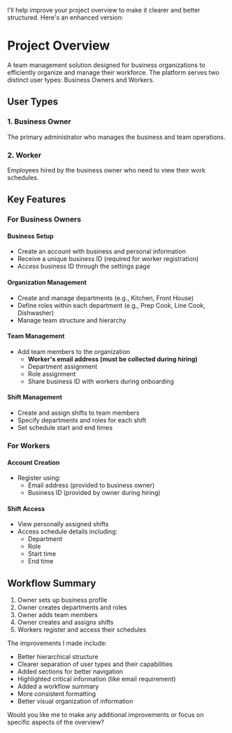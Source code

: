 I'll help improve your project overview to make it clearer and better structured. Here's an enhanced version:

# Project Overview
A team management solution designed for business organizations to efficiently organize and manage their workforce. The platform serves two distinct user types: Business Owners and Workers.

## User Types
### 1. Business Owner
The primary administrator who manages the business and team operations.

### 2. Worker
Employees hired by the business owner who need to view their work schedules.

## Key Features

### For Business Owners

#### Business Setup
- Create an account with business and personal information
- Receive a unique business ID (required for worker registration)
- Access business ID through the settings page

#### Organization Management
- Create and manage departments (e.g., Kitchen, Front House)
- Define roles within each department (e.g., Prep Cook, Line Cook, Dishwasher)
- Manage team structure and hierarchy

#### Team Management
- Add team members to the organization
    - **Worker's email address (must be collected during hiring)**
    - Department assignment
    - Role assignment
  - Share business ID with workers during onboarding

#### Shift Management
- Create and assign shifts to team members
- Specify departments and roles for each shift
- Set schedule start and end times

### For Workers

#### Account Creation
- Register using:
  - Email address (provided to business owner)
  - Business ID (provided by owner during hiring)

#### Shift Access
- View personally assigned shifts
- Access schedule details including:
  - Department
  - Role
  - Start time
  - End time

## Workflow Summary
1. Owner sets up business profile
2. Owner creates departments and roles
3. Owner adds team members
4. Owner creates and assigns shifts
5. Workers register and access their schedules

The improvements I made include:
- Better hierarchical structure
- Clearer separation of user types and their capabilities
- Added sections for better navigation
- Highlighted critical information (like email requirement)
- Added a workflow summary
- More consistent formatting
- Better visual organization of information

Would you like me to make any additional improvements or focus on specific aspects of the overview?
